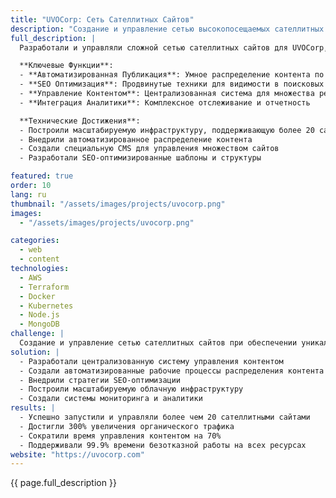 ```yaml
---
title: "UVOCorp: Сеть Сателлитных Сайтов"
description: "Создание и управление сетью высокопосещаемых сателлитных сайтов с автоматизированным управлением контентом"
full_description: |
  Разработали и управляли сложной сетью сателлитных сайтов для UVOCorp, внедряя автоматизированные системы управления контентом и стратегии SEO-оптимизации. Проект включал создание масштабируемой инфраструктуры, способной обрабатывать множество сайтов при сохранении уникального контента и высокой производительности на всех ресурсах.

  **Ключевые Функции**:
  - **Автоматизированная Публикация**: Умное распределение контента по множеству сайтов
  - **SEO Оптимизация**: Продвинутые техники для видимости в поисковых системах
  - **Управление Контентом**: Централизованная система для множества ресурсов
  - **Интеграция Аналитики**: Комплексное отслеживание и отчетность

  **Технические Достижения**:
  - Построили масштабируемую инфраструктуру, поддерживающую более 20 сайтов
  - Внедрили автоматизированное распределение контента
  - Создали специальную CMS для управления множеством сайтов
  - Разработали SEO-оптимизированные шаблоны и структуры

featured: true
order: 10
lang: ru
thumbnail: "/assets/images/projects/uvocorp.png"
images:
  - "/assets/images/projects/uvocorp.png"

categories:
  - web
  - content
technologies:
  - AWS
  - Terraform
  - Docker
  - Kubernetes
  - Node.js
  - MongoDB
challenge: |
  Создание и управление сетью сателлитных сайтов при обеспечении уникального контента, высокой производительности и SEO-оптимизации для каждого ресурса. Ключевые задачи включали автоматизацию распределения контента, поддержание отдельной идентичности сайтов и внедрение эффективных инструментов управления.
solution: |
  - Разработали централизованную систему управления контентом
  - Создали автоматизированные рабочие процессы распределения контента
  - Внедрили стратегии SEO-оптимизации
  - Построили масштабируемую облачную инфраструктуру
  - Создали системы мониторинга и аналитики
results: |
  - Успешно запустили и управляли более чем 20 сателлитными сайтами
  - Достигли 300% увеличения органического трафика
  - Сократили время управления контентом на 70%
  - Поддерживали 99.9% времени безотказной работы на всех ресурсах
website: "https://uvocorp.com"
---
```


{{ page.full_description }}